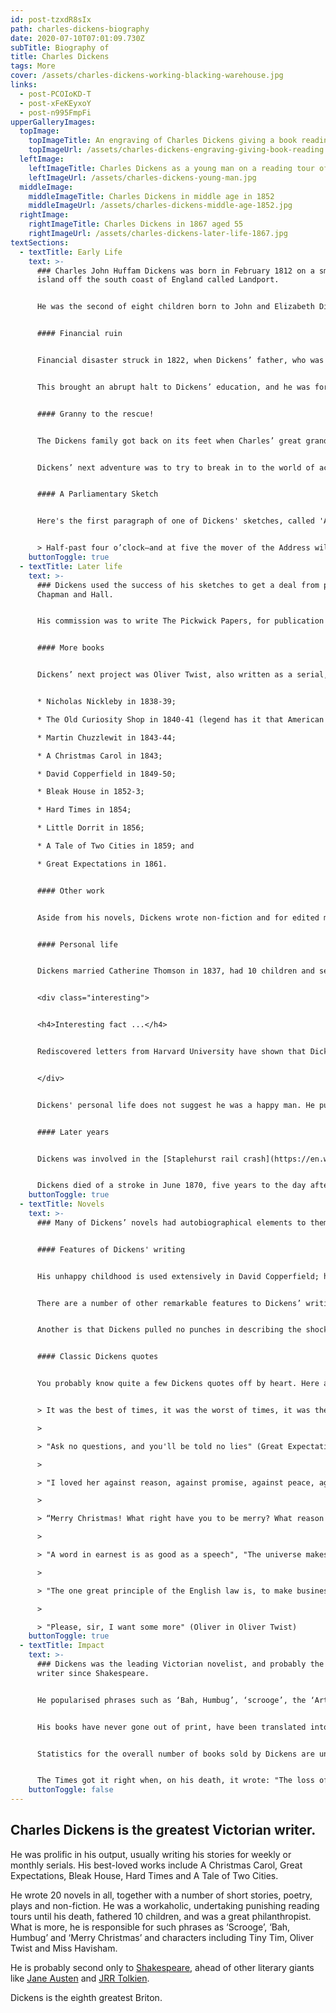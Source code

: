 ```yaml
---
id: post-tzxdR8sIx
path: charles-dickens-biography
date: 2020-07-10T07:01:09.730Z
subTitle: Biography of
title: Charles Dickens
tags: More
cover: /assets/charles-dickens-working-blacking-warehouse.jpg
links:
  - post-PCOIoKD-T
  - post-xFeKEyxoY
  - post-n995FmpFi
upperGalleryImages:
  topImage:
    topImageTitle: An engraving of Charles Dickens giving a book reading
    topImageUrl: /assets/charles-dickens-engraving-giving-book-reading.jpg
  leftImage:
    leftImageTitle: Charles Dickens as a young man on a reading tour of America
    leftImageUrl: /assets/charles-dickens-young-man.jpg
  middleImage:
    middleImageTitle: Charles Dickens in middle age in 1852
    middleImageUrl: /assets/charles-dickens-middle-age-1852.jpg
  rightImage:
    rightImageTitle: Charles Dickens in 1867 aged 55
    rightImageUrl: /assets/charles-dickens-later-life-1867.jpg
textSections:
  - textTitle: Early Life
    text: >-
      ### Charles John Huffam Dickens was born in February 1812 on a small
      island off the south coast of England called Landport.


      He was the second of eight children born to John and Elizabeth Dickens. Charles’ first ten years were happy: his father was a clerk in the Navy and could pay for his son’s private education; and Dickens read widely and spent time outdoors.


      #### Financial ruin


      Financial disaster struck in 1822, when Dickens’ father, who was living beyond his means, was sent to the [Marshalsea debtors’ prison](https://en.wikipedia.org/wiki/Marshalsea). His wife and younger children went with him and Dickens boarded with a family friend in Camden, North London.


      This brought an abrupt halt to Dickens’ education, and he was forced to work at Warren’s Blacking Warehouse—where he earned six shillings a week—to pay for his board and help his family.


      #### Granny to the rescue!


      The Dickens family got back on its feet when Charles’ great grandmother left them £450 in her will. With the family reunited, Dickens was sent to school in North London and then worked in a law firm in[Gray’s Inn](https://www.graysinn.org.uk/). He spent his spare time learning shorthand and then used this newfound skill to assist a relative, Thomas Charlton, to report on legal proceedings.


      Dickens’ next adventure was to try to break in to the world of acting. But that was short lived and Dickens became a political journalist. He spent his time reporting on events in parliament and covering election campaigns for the Morning Chronicle. His writing, and his sketches in particular, were sufficiently popular to be published as a collection, called [Sketches by Boz](https://en.wikipedia.org/wiki/Sketches_by_Boz) in 1836.


      #### A Parliamentary Sketch


      Here's the first paragraph of one of Dickens' sketches, called 'A Parliamentary Sketch' (the rest of which can be read [here](https://en.wikisource.org/wiki/Sketches_by_Boz/A_parliamentary_sketch)):


      > Half-past four o’clock—and at five the mover of the Address will be ‘on his legs,’ as the newspapers announce sometimes by way of novelty, as if speakers were occasionally in the habit of standing on their heads. The members are pouring in, one after the other, in shoals. The few spectators who can obtain standing-room in the passages, scrutinise them as they pass, with the utmost interest, and the man who can identify a member occasionally, becomes a person of great importance. Every now and then you hear earnest whispers of ‘That’s Sir John Thomson.’ ‘Which? him with the gilt order round his neck?’ ‘No, no; that’s one of the messengers—that other with the yellow gloves, is Sir John Thomson.’ ‘Here’s Mr. Smith.’ ‘Lor!’ ‘Yes, how d’ye do, sir?—(He is our new member)—How do you do, sir?’ Mr. Smith stops: turns round with an air of enchanting urbanity (for the rumour of an intended dissolution has been very extensively circulated this morning); seizes both the hands of his gratified constituent, and, after greeting him with the most enthusiastic warmth, darts into the lobby with an extraordinary display of ardour in the public cause, leaving an immense impression in his favour on the mind of his ‘fellow-townsman.’
    buttonToggle: true
  - textTitle: Later life
    text: >-
      ### Dickens used the success of his sketches to get a deal from publishers
      Chapman and Hall.


      His commission was to write The Pickwick Papers, for publication as a serial accompanied by picture plates. The story Dickens created, revolving around Samuel Pickwick’s travels through the English countryside, were so popular that the final instalment, published in 1836, sold 40,000 copies.


      #### More books


      Dickens’ next project was Oliver Twist, also written as a serial, and published in 1838. This was again popular and unusual for having a child protagonist. More books, usually published in serials, followed. Taking them in chronological order they were:


      * Nicholas Nickleby in 1838-39;

      * The Old Curiosity Shop in 1840-41 (legend has it that American fans met boats brining the latest serialisation at the docks);

      * Martin Chuzzlewit in 1843-44;

      * A Christmas Carol in 1843;

      * David Copperfield in 1849-50;

      * Bleak House in 1852-3;

      * Hard Times in 1854;

      * Little Dorrit in 1856;

      * A Tale of Two Cities in 1859; and

      * Great Expectations in 1861.


      #### Other work


      Aside from his novels, Dickens wrote non-fiction and for edited magazines such as All the Year Round and For the Theatre. He was a keen philanthropist (involved with Great Ormond Street Hospital, amongst others), and went on a large number of reading tours around Great Britain and Ireland and to America.


      #### Personal life


      Dickens married Catherine Thomson in 1837, had 10 children and separated in 1858. He left his wife and famously took up with a mistress, the actress Ellen Ternan, until his death.


      <div class="interesting">


      <h4>Interesting fact ...</h4>


      Rediscovered letters from Harvard University have shown that Dickens tried to have his wife, Catherine, committed to the Manor House Asylum in Chiswick in 1858, so that he could continue his affair with actress Ellen Ternan.


      </div>


      Dickens' personal life does not suggest he was a happy man. He publicly attacked his wife after they became estranged, complaining that she had put on weight and of her lack of energy. And he found his children a huge disappointment, once suggesting that it would be better if one of his sons were dead.


      #### Later years


      Dickens was involved in the [Staplehurst rail crash](https://en.wikipedia.org/wiki/Staplehurst_rail_crash) in 1865, in which 10 people lost their lives. He was fortunate: the first class carriage, in which he was travelling, was the only one to remain on the tracks. Dickens tended to the injured and dying and was profoundly affected by the tragedy, with the result that his prolific pace of writing slowed substantially (though Dickens still carried out numerous speaking engagements).


      Dickens died of a stroke in June 1870, five years to the day after the Staplehurst crash. He is buried in Westminster Abbey’s Poets Corner.
    buttonToggle: true
  - textTitle: Novels
    text: >-
      ### Many of Dickens’ novels had autobiographical elements to them.


      #### Features of Dickens' writing


      His unhappy childhood is used extensively in David Copperfield; his time as a legal clerk and court reporter in A Christmas Carol and Bleak House; and his family’s imprisonment in debtors’ prison in Little Dorrit, David Copperfield and Great Expectations.


      There are a number of other remarkable features to Dickens’ writing. One is that his novels were written and published in weekly or monthly instalments, with Dickens’ readership expecting cliff-hangers at the end of each serial; yet he was able to produce a coherent whole at the end of the process.


      Another is that Dickens pulled no punches in describing the shocking poverty and crime experienced by the least fortunate in society. By contrast, Dickens is often said to be a sentimentalist: A Christmas Carol, for instance, did much to revive the popularity of the Christmas season (which had fallen out of fashion in early Victorian times).


      #### Classic Dickens quotes


      You probably know quite a few Dickens quotes off by heart. Here are a few of the best:


      > It was the best of times, it was the worst of times, it was the age of wisdom, it was the age of foolishness, it was the epoch of belief, it was the epoch of incredulity, it was the season of light, it was the season of darkness, it was the spring of hope, it was the winter of despair. (A Tale of Two Cities)

      >

      > "Ask no questions, and you'll be told no lies" (Great Expectations)

      >

      > "I loved her against reason, against promise, against peace, against hope, against happiness, against all discouragement that could be." (Great Expectations)

      >

      > “Merry Christmas! What right have you to be merry? What reason have you to be merry? You’re poor enough. ... Bah ... Humbug. ... \[E]very idiot who goes about with ‘Merry Christmas’ on his lips, should be boiled with his own pudding, and buried with a stake of holly through his heart. He should!”” (Scrooge in a Christmas Carol)

      >

      > "A word in earnest is as good as a speech", "The universe makes rather an indifferent parent, I'm afraid", "All partings foreshadow the great final one", (Bleak House)

      >

      > "The one great principle of the English law is, to make business for itself. There is no other principle distinctly, certainly, and consistently maintained through all its narrow turnings. Viewed by this light it becomes a coherent scheme, and not the monstrous maze the laity are apt to think it." (Bleak House)

      >

      > "Please, sir, I want some more" (Oliver in Oliver Twist)
    buttonToggle: true
  - textTitle: Impact
    text: >-
      ### Dickens was the leading Victorian novelist, and probably the greatest
      writer since Shakespeare.


      He popularised phrases such as ‘Bah, Humbug’, ‘scrooge’, the ‘Artful Dodger’ and ‘Merry Christmas’ and most will have heard of characters such as Tiny Tim, Oliver Twist, Fagin, Miss Havisham and Mr Micawber.


      His books have never gone out of print, have been translated into all major languages, and have been adapted to over 200 television productions and films.


      Statistics for the overall number of books sold by Dickens are unavaiable, though the Economist reported on the 200th anniversary of his birth that during Dickens' life his [top-selling work](https://www.economist.com/graphic-detail/2012/02/07/what-the-dickens) was Bleak House (which sold over 750,000 copies).


      The Times got it right when, on his death, it wrote: "The loss of such a man is an event which makes ordinary expressions of regret seem cold and conventional".
    buttonToggle: false
---
```

## Charles Dickens is the greatest Victorian writer.

He was prolific in his output, usually writing his stories for weekly or monthly serials. His best-loved works include A Christmas Carol, Great Expectations, Bleak House, Hard Times and A Tale of Two Cities.

He wrote 20 novels in all, together with a number of short stories, poetry, plays and non-fiction. He was a workaholic, undertaking punishing reading tours until his death, fathered 10 children, and was a great philanthropist. What is more, he is responsible for such phrases as ‘Scrooge’, ‘Bah, Humbug’ and ‘Merry Christmas’ and characters including Tiny Tim, Oliver Twist and Miss Havisham.

He is probably second only to [Shakespeare](https://greatestbritons.com/william-shakespeare-biography.html), ahead of other literary giants like [Jane Austen](https://greatestbritons.com/jane-austen-biography.html) and [JRR Tolkien](https://greatestbritons.com/jrr-tolkien-biogaphy.html).

Dickens is the eighth greatest Briton.